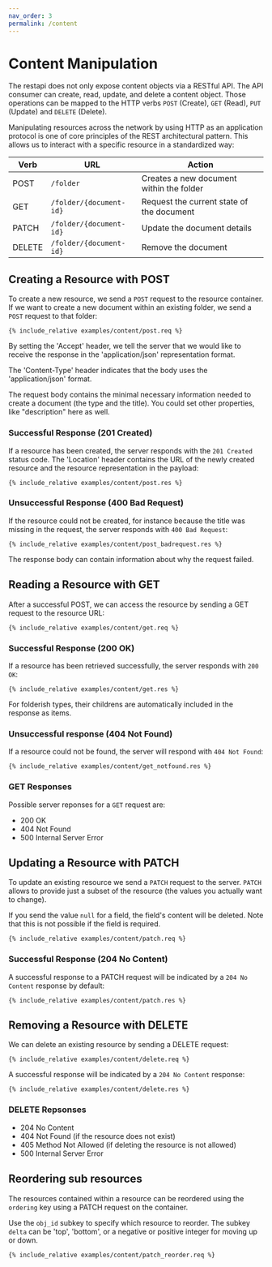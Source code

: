 ```yaml
---
nav_order: 3
permalink: /content
---
```


# Content Manipulation

The restapi does not only expose content objects via a RESTful API. The API consumer can create, read, update, and delete a content object. Those operations can be mapped to the HTTP verbs `POST` (Create), `GET` (Read), `PUT` (Update) and `DELETE` (Delete).

Manipulating resources across the network by using HTTP as an application protocol is one of core principles of the REST architectural pattern. This allows us to interact with a specific resource in a standardized way:

| Verb   | URL                     | Action                                    |
| ------ | ----------------------- | ----------------------------------------- |
| POST   | `/folder`               | Creates a new document within the folder  |
| GET    | `/folder/{document-id}` | Request the current state of the document |
| PATCH  | `/folder/{document-id}` | Update the document details               |
| DELETE | `/folder/{document-id}` | Remove the document                       |

## Creating a Resource with POST

To create a new resource, we send a `POST` request to the resource container. If we want to create a new document within an existing folder, we send a `POST` request to that folder:

```
{% include_relative examples/content/post.req %}
```

By setting the 'Accept' header, we tell the server that we would like to receive the response in the 'application/json' representation format.

The 'Content-Type' header indicates that the body uses the 'application/json' format.

The request body contains the minimal necessary information needed to create a document (the type and the title). You could set other properties, like "description" here as well.

### Successful Response (201 Created)

If a resource has been created, the server responds with the `201 Created` status code. The 'Location' header contains the URL of the newly created resource and the resource representation in the payload:

```
{% include_relative examples/content/post.res %}
```

### Unsuccessful Response (400 Bad Request)

If the resource could not be created, for instance because the title was missing in the request, the server responds with `400 Bad Request`:

```
{% include_relative examples/content/post_badrequest.res %}
```

The response body can contain information about why the request failed.

## Reading a Resource with GET

After a successful POST, we can access the resource by sending a GET request to the resource URL:

```
{% include_relative examples/content/get.req %}
```

### Successful Response (200 OK)

If a resource has been retrieved successfully, the server responds with `200 OK`:

```
{% include_relative examples/content/get.res %}
```

For folderish types, their childrens are automatically included in the response as items.

### Unsuccessful response (404 Not Found)

If a resource could not be found, the server will respond with `404 Not Found`:

```
{% include_relative examples/content/get_notfound.res %}
```

### GET Responses

Possible server reponses for a `GET` request are:

- 200 OK
- 404 Not Found
- 500 Internal Server Error

## Updating a Resource with PATCH

To update an existing resource we send a `PATCH` request to the server. `PATCH` allows to provide just a subset of the resource (the values you actually want to change).

If you send the value `null` for a field, the field's content will be deleted. Note that this is not possible if the field is required.

```
{% include_relative examples/content/patch.req %}
```

### Successful Response (204 No Content)

A successful response to a PATCH request will be indicated by a `204 No Content` response by default:

```
{% include_relative examples/content/patch.res %}
```

## Removing a Resource with DELETE

We can delete an existing resource by sending a DELETE request:

```
{% include_relative examples/content/delete.req %}
```

A successful response will be indicated by a `204 No Content` response:

```
{% include_relative examples/content/delete.res %}
```

### DELETE Repsonses

- 204 No Content
- 404 Not Found (if the resource does not exist)
- 405 Method Not Allowed (if deleting the resource is not allowed)
- 500 Internal Server Error

## Reordering sub resources

The resources contained within a resource can be reordered using the `ordering` key using a PATCH request on the container.

Use the `obj_id` subkey to specify which resource to reorder. The subkey `delta` can be 'top', 'bottom', or a negative or positive integer for moving up or down.

```
{% include_relative examples/content/patch_reorder.req %}
```
